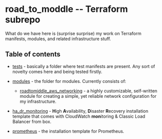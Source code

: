 # road_to_moddle -- Terraform subrepo

What do we have here is (surprise surprise) my work on Terraform manifests, modules, and related infrastructure stuff.

## Table of contents

* [tests](https://github.com/1tacticalretard/road_to_middle/tree/master/terraform/tests) - basically a folder where test manifests are present. Any sort of novelty comes here and being tested firstly.

* [modules](https://github.com/1tacticalretard/road_to_middle/tree/master/terraform/modules/) - the folder for modules. Currently consists of:
    * [roadtomiddle_aws_networking](https://github.com/1tacticalretard/road_to_middle/tree/master/terraform/modules/roadtomiddle_aws_networking) - a highly customizable, self-written module for creating a simple, yet reliable network configuration for my infrastructure.
* [ha_dr_monitoring](https://github.com/1tacticalretard/road_to_middle/tree/master/terraform/modules/roadtomiddle_aws_networking) - **H**igh **A**vailability, **D**isaster **R**ecovery installation template that comes with CloudWatch **mon**itoring & Classic Load Balancer from box.
* [prometheus](https://github.com/1tacticalretard/road_to_middle/tree/master/terraform/prometheus) - the installation template for Prometheus.
